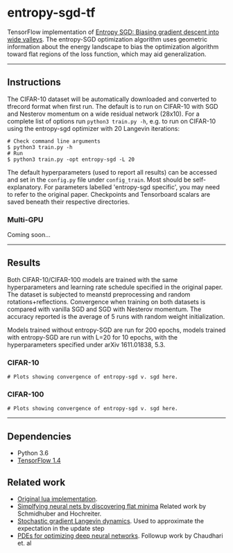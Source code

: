 # entropy-sgd-tf

TensorFlow implementation of [Entropy SGD: Biasing gradient descent into wide valleys](https://arxiv.org/pdf/1611.01838.pdf). The entropy-SGD optimization algorithm uses geometric information about the energy landscape to bias the optimization algorithm toward flat regions of the loss function, which may aid generalization.

-----------------------------
## Instructions
The CIFAR-10 dataset will be automatically downloaded and converted to tfrecord format when first run. The default is
to run on CIFAR-10 with SGD and Nesterov momentum on a wide residual network (28x10). For a complete list of options run `python3 train.py -h`, e.g. to run
on CIFAR-10 using the entropy-sgd optimizer with 20 Langevin iterations:
```
# Check command line arguments
$ python3 train.py -h
# Run
$ python3 train.py -opt entropy-sgd -L 20
```
The default hyperparameters (used to report all results) can be accessed and set in the `config.py` file under `config_train`. Most should
be self-explanatory. For parameters labelled 'entropy-sgd specific', you may need to refer to the original paper.
Checkpoints and Tensorboard scalars are saved beneath their respective directories. 

### Multi-GPU

Coming soon...

-----------------------------

## Results
Both CIFAR-10/CIFAR-100 models are trained with the same hyperparameters and learning rate schedule specified in the original paper. The dataset is subjected to meanstd preprocessing and random rotations+reflections. Convergence when training on both datasets is compared with vanilla SGD and SGD with Nesterov momentum. The accuracy reported is the average of 5 runs with random weight initialization.

Models trained without entropy-SGD are run for 200 epochs, models trained with entropy-SGD are run with L=20 for 10
epochs, with the hyperparameters specified under arXiv 1611.01838, 5.3.

### CIFAR-10
```
# Plots showing convergence of entropy-sgd v. sgd here.
```
### CIFAR-100
```
# Plots showing convergence of entropy-sgd v. sgd here.
```
-----------------------------

## Dependencies
* Python 3.6
* [TensorFlow 1.4](https://www.tensorflow.org/)

## Related work
* [Original lua implementation](https://github.com/ucla-vision/entropy-sgd).
* [Simplfying neural nets by discovering flat minima](https://papers.nips.cc/paper/899-simplifying-neural-nets-by-discovering-flat-minima.pdf) Related work by Schmidhuber and Hochreiter.
* [Stochastic gradient Langevin dynamics](https://www.ics.uci.edu/~welling/publications/papers/stoclangevin_v6.pdf#cite.RobCas2004a). Used to approximate the expectation in the update step
* [PDEs for optimizing deep neural networks](https://arxiv.org/pdf/1704.04932.pdf). Followup work by Chaudhari et. al
